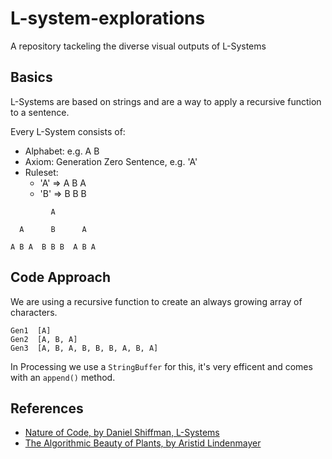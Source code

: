 # L-system-explorations

A repository tackeling the diverse visual outputs of L-Systems

## Basics

L-Systems are based on strings and are a way to apply a recursive function to a sentence. 

Every L-System consists of:
* Alphabet: e.g. A B 
* Axiom: Generation Zero Sentence, e.g. 'A'
* Ruleset: 
  * 'A' => A B A
  * 'B' => B B B 

```
         A

  A      B      A

A B A  B B B  A B A 
```

## Code Approach

We are using a recursive function to create an always growing array of characters.

```
Gen1  [A]
Gen2  [A, B, A]
Gen3  [A, B, A, B, B, B, A, B, A]
```

In Processing we use a `StringBuffer` for this, it's very efficent and comes with an `append()` method. 


## References

* [Nature of Code, by Daniel Shiffman, L-Systems](https://www.youtube.com/watch?v=f6ra024-ASY)
* [The Algorithmic Beauty of Plants, by Aristid Lindenmayer](http://algorithmicbotany.org/papers/abop/abop.pdf)
